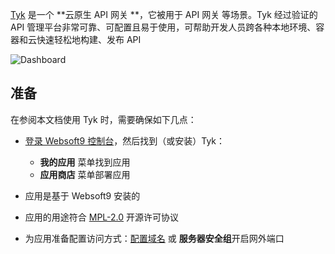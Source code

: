 [Tyk](https://tyk.io/) 是一个 **云原生 API 网关 **，它被用于 API 网关  等场景。Tyk 经过验证的 API 管理平台非常可靠、可配置且易于使用，可帮助开发人员跨各种本地环境、容器和云快速轻松地构建、发布 API


![Dashboard](https://libs.websoft9.com/Websoft9/DocsPicture/zh/tyk/tyk-gui-websoft9.svg)


## 准备

在参阅本文档使用 Tyk 时，需要确保如下几点：

- [登录 Websoft9 控制台](./login-console)，然后找到（或安装）Tyk：
  - **我的应用** 菜单找到应用 
  - **应用商店** 菜单部署应用

- 应用是基于 Websoft9 安装的


- 应用的用途符合 [MPL-2.0](https://opensource.org/licenses/MPL-2.0) 开源许可协议


- 为应用准备配置访问方式：[配置域名](./domain-set) 或 **服务器安全组**开启网外端口